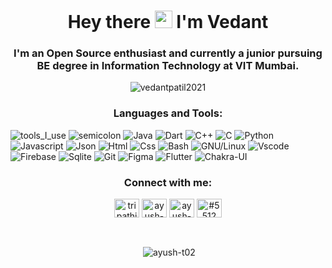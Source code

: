 <h1 align="center"> Hey there <img src="https://media.giphy.com/media/hvRJCLFzcasrR4ia7z/giphy.gif" width="28"> I'm Vedant</h1>
<h3 align="center">I'm an Open Source enthusiast and currently a junior pursuing BE degree in Information Technology at VIT Mumbai.</h3>

<p align="center"> <img src="https://komarev.com/ghpvc/?username=vedantpatil2021&label=Profile%20views&color=0e75b6&style=flat" alt="vedantpatil2021" /></p>

<h3 align="center">Languages and Tools:</h3>
<!-- <p align="center"> <a href="https://www.arduino.cc/" target="_blank"> <img src="https://cdn.worldvectorlogo.com/logos/arduino-1.svg" alt="arduino" width="40" height="40"/> </a> <a href="https://www.cprogramming.com/" target="_blank"> <img src="https://raw.githubusercontent.com/devicons/devicon/master/icons/c/c-original.svg" alt="c" width="40" height="40"/> </a> <a href="https://www.w3schools.com/cpp/" target="_blank"> <img src="https://raw.githubusercontent.com/devicons/devicon/master/icons/cplusplus/cplusplus-original.svg" alt="cplusplus" width="40" height="40"/> </a> <a href="https://www.w3schools.com/css/" target="_blank"> <img src="https://raw.githubusercontent.com/devicons/devicon/master/icons/css3/css3-original-wordmark.svg" alt="css3" width="40" height="40"/> </a> <a href="https://git-scm.com/" target="_blank"> <img src="https://www.vectorlogo.zone/logos/git-scm/git-scm-icon.svg" alt="git" width="40" height="40"/> </a> <a href="https://www.haskell.org/" target="_blank"> <img src="https://upload.wikimedia.org/wikipedia/commons/1/1c/Haskell-Logo.svg" alt="haskell" width="40" height="40"/> </a> <a href="https://www.w3.org/html/" target="_blank"> <img src="https://raw.githubusercontent.com/devicons/devicon/master/icons/html5/html5-original-wordmark.svg" alt="html5" width="40" height="40"/> </a> <a href="https://www.java.com" target="_blank"> <img src="https://raw.githubusercontent.com/devicons/devicon/master/icons/java/java-original.svg" alt="java" width="40" height="40"/> </a> <a href="https://developer.mozilla.org/en-US/docs/Web/JavaScript" target="_blank"> <img src="https://raw.githubusercontent.com/devicons/devicon/master/icons/javascript/javascript-original.svg" alt="javascript" width="40" height="40"/> </a> <a href="https://www.linux.org/" target="_blank"> <img src="https://raw.githubusercontent.com/devicons/devicon/master/icons/linux/linux-original.svg" alt="linux" width="40" height="40"/> </a> <a href="https://www.mysql.com/" target="_blank"> <img src="https://raw.githubusercontent.com/devicons/devicon/master/icons/mysql/mysql-original-wordmark.svg" alt="mysql" width="40" height="40"/> </a> <a href="https://nodejs.org" target="_blank"> <img src="https://raw.githubusercontent.com/devicons/devicon/master/icons/nodejs/nodejs-original-wordmark.svg" alt="nodejs" width="40" height="40"/> </a> <a href="https://www.postgresql.org" target="_blank"> <img src="https://raw.githubusercontent.com/devicons/devicon/master/icons/postgresql/postgresql-original-wordmark.svg" alt="postgresql" width="40" height="40"/> </a> <a href="https://reactjs.org/" target="_blank"> <img src="https://raw.githubusercontent.com/devicons/devicon/master/icons/react/react-original-wordmark.svg" alt="react" width="40" height="40"/> </a> <a href="https://redux.js.org" target="_blank"> <img src="https://raw.githubusercontent.com/devicons/devicon/master/icons/redux/redux-original.svg" alt="redux" width="40" height="40"/> </a> <a href="https://tailwindcss.com/" target="_blank"> <img src="https://www.vectorlogo.zone/logos/tailwindcss/tailwindcss-icon.svg" alt="tailwind" width="40" height="40"/> </a> </p>  -->

![tools_I_use](https://img.shields.io/badge/-%F0%9F%9A%80%20Tools%20I%20use-orange)
    ![semicolon](https://img.shields.io/badge/-%3A-orange)
    ![Java](https://img.shields.io/badge/Java-ED8B00?style=flat&logo=java&logoColor=white)
    ![Dart](https://img.shields.io/badge/Dart-0175C2?style=flat&logo=dart&logoColor=white)
    ![C++](https://img.shields.io/badge/C%2B%2B-00599C?style=flat&logo=c%2B%2B&logoColor=white)
    ![C](https://img.shields.io/badge/C-00599C?style=flat&logo=c&logoColor=white)
    ![Python](https://img.shields.io/badge/Python-FFD43B?style=flat&logo=python&logoColor=darkgreen)
    ![Javascript](https://img.shields.io/badge/JavaScript-323330?style=flat&logo=javascript&logoColor=F7DF1E)
    ![Json](https://img.shields.io/badge/json-5E5C5C?style=flat&logo=json&logoColor=white)
    ![Html](https://img.shields.io/badge/HTML5-E34F26?style=flat&logo=html5&logoColor=white)
    ![Css](https://img.shields.io/badge/CSS3-1572B6?style=flat&logo=css3&logoColor=white)
    ![Bash](https://img.shields.io/badge/GNU%20Bash-4EAA25?style=flat&logo=GNU%20Bash&logoColor=white)
    ![GNU/Linux](https://img.shields.io/badge/Linux-FCC624?style=flat&logo=linux&logoColor=black)
    ![Vscode](https://img.shields.io/badge/Visual_Studio_Code-0078D4?style=flat&logo=visual%20studio%20code&logoColor=white)
    ![Firebase](https://img.shields.io/badge/firebase-ffca28?style=flat&logo=firebase&logoColor=black)
    ![Sqlite](https://img.shields.io/badge/SQLite-07405E?style=flat&logo=sqlite&logoColor=white)
    ![Git](https://img.shields.io/badge/GIT-E44C30?style=flat&logo=git&logoColor=white)
    ![Figma](https://img.shields.io/badge/Figma-F24E1E?style=flat&logo=figma&logoColor=white)
    ![Flutter](https://img.shields.io/badge/Flutter-02569B?style=flat&logo=flutter&logoColor=white)
    ![Chakra-UI](https://img.shields.io/badge/Chakra--UI-319795?style=flat&logo=chakra-ui&logoColor=white)


<h3 align="center">Connect with me:</h3>
<p align="center">
<a href="https://twitter.com/vedantpatil2021" target="blank"><img align="center" src="https://raw.githubusercontent.com/rahuldkjain/github-profile-readme-generator/master/src/images/icons/Social/twitter.svg" alt="tripathiayush02" height="30" width="40" /></a>
<a href="https://linkedin.com/in/ayush-t02" target="blank"><img align="center" src="https://raw.githubusercontent.com/rahuldkjain/github-profile-readme-generator/master/src/images/icons/Social/linked-in-alt.svg" alt="ayush-t02" height="30" width="40" /></a>
<a href="https://www.instagram.com/ayush_t02/" target="blank"><img align="center" src="https://raw.githubusercontent.com/rahuldkjain/github-profile-readme-generator/master/src/images/icons/Social/instagram.svg" alt="ayush-t02" height="30" width="40" /></a>
<a href="https://discord.gg/#5512" target="blank"><img align="center" src="https://raw.githubusercontent.com/rahuldkjain/github-profile-readme-generator/master/src/images/icons/Social/discord.svg" alt="#5512" height="30" width="40" /></a>
</p> <br>

<p align="center">&nbsp;<img align="center" src="https://github-readme-stats.vercel.app/api?username=vedantpatil2021&show_icons=true&&theme=gotham" alt="ayush-t02" /></p>

